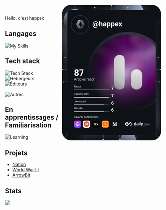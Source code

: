 <a href="https://app.daily.dev"><img src="devcard.svg" width="320" align="right" /></a><br><br>
Hello, c'est happex


## Langages
![My Skills](https://skillicons.dev/icons?i=html,css,js,ts,py,md&perline=8)

## Tech stack
![Tech Stack](https://skillicons.dev/icons?i=nodejs,vite,tailwind,electron,express,flask,vue,next&perline=8) <br>
![Hébergeurs](https://skillicons.dev/icons?i=vercel,cloudflare,supabase&perline=8) <br>
![Éditeurs](https://skillicons.dev/icons?i=replit,github,git,vscode,figma&perline=8) <br><br>
![Autres](https://skillicons.dev/icons?i=discord,bots,npm&perline=8)

## En apprentissages / Familiarisation
![Learning](https://skillicons.dev/icons?i=svelte,react,powershell,bash&perline=8)

Projets
-----

* [Nation](https://github.com/1nserv)
* [World War III](https://github.com/1scr/MoR.bot)
* [ArrowBit](https://github.com/arr-setup)

Stats
-----

<a href="https://github.com/anuraghazra/GitHub-Readme-stats"><img src="https://github-readme-stats.vercel.app/api/top-langs/?username=okayhappex&theme=transparent&count_private=true" /></a>
